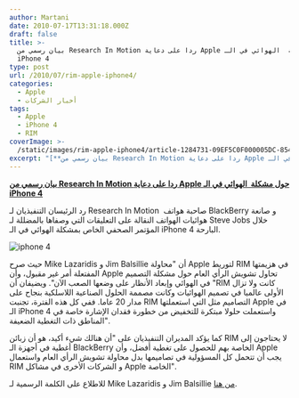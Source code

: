 ```yaml
---
author: Martani
date: 2010-07-17T13:31:18.000Z
draft: false
title: >-
  بيان رسمي من Research In Motion ردا على دعاية Apple حول مشكلة  الهوائي في الـ
  iPhone 4  
type: post
url: /2010/07/rim-apple-iphone4/
categories:
  - Apple
  - أخبار الشركات
tags:
  - Apple
  - iPhone 4
  - RIM
coverImage: >-
  /static/images/rim-apple-iphone4/article-1284731-09EF5C0F000005DC-854_634x410.jpg
excerpt: "[**بيان رسمي من Research In Motion ردا على دعاية Apple حول مشكلة \_الهوائي في الـ iPhone 4**](https://www.it-scoop.com/2010/07/rim-apple-iphone4/)\n\nرد الرئيسان التنفيذيان لـ Research In Motion \_صاحبة هواتف BlackBerry و صانعة هوائيات الهواتف النقالة على التعليقات التي وصفاها بالمضللة لـ Steve Jobs خلال"
---
```

[**بيان رسمي من Research In Motion ردا على دعاية Apple حول مشكلة  الهوائي في الـ iPhone 4**](https://www.it-scoop.com/2010/07/rim-apple-iphone4/)

رد الرئيسان التنفيذيان لـ Research In Motion  صاحبة هواتف BlackBerry و صانعة هوائيات الهواتف النقالة على التعليقات التي وصفاها بالمضللة لـ Steve Jobs خلال المؤتمر الصحفي الخاص بمشكلة الهوائي في الـ iPhone 4 البارحة.

![iphone 4](/static/images/rim-apple-iphone4/article-1284731-09EF5C0F000005DC-854\_634x410.jpg)

حيث صرح Mike Lazaridis و Jim Balsillie أن "محاولة Apple لتوريط RIM في هزيمتها المفتعلة أمر غير مقبول، وأن Apple تحاول تشويش الرأي العام حول مشكلة التصميم في الهوائي وإبعاد الأنظار على وضعها الصعب الآن". ويضيفان أن "RIM كانت ولا تزال الأولى عالميا في تصميم الهوائيات وكانت مصممة الحلول الصناعية اللاسلكية بنجاح على مدار 20 عاما. ففي كل هذه الفترة، تجنبت RIM التصاميم مثل التي استعملتها Apple في الـ iPhone 4 واستعملت حلولا مبتكرة للتخفيض من خطورة فقدان الإشارة خاصة في المناطق ذات التغطية الضعيفة".

كما يؤكد المديران التنفيذيان على "أن هنالك شيء أكيد، هو أن زبائن RIM لا يحتاجون إلى أغطية في أجهزة الـ BlackBerry الخاصة بهم للحصول على تغطية أفضل، وأن Apple يجب أن تتحمل كل المسؤولية في تصاميمها بدل محاولة تشويش الرأي العام واستعمال RIM و الشركات الأخرى في مشاكل Apple الخاصة".

للاطلاع على الكلمة الرسمية لـ Mike Lazaridis و Jim Balsillie [من هنا](http://crackberry.com/rim-official-statment-response-apples-iphone-4-antenna-propaganda).
